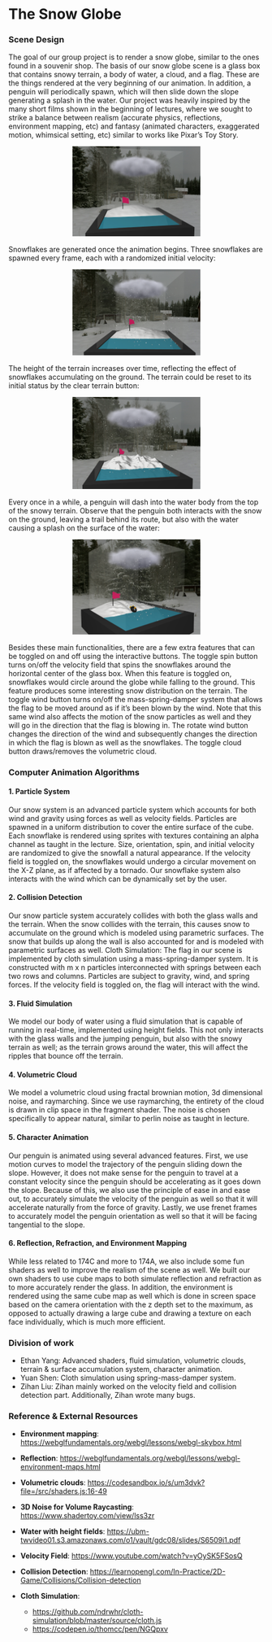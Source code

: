 # The Snow Globe

### Scene Design

The goal of our group project is to render a snow globe, similar to the ones found in a souvenir shop. The basis of our snow globe scene is a glass box that contains snowy terrain, a body of water, a cloud, and a flag. These are the things rendered at the very beginning of our animation. In addition, a penguin will periodically spawn, which will then slide down the slope generating a splash in the water. Our project was heavily inspired by the many short films shown in the beginning of lectures, where we sought to strike a balance between realism (accurate physics, reflections, environment mapping, etc) and fantasy (animated characters, exaggerated motion, whimsical setting, etc) similar to works like Pixar’s Toy Story.

<p align="center" width="100px">
    <img width="50%" src="imgs/1.png">
</p>


Snowflakes are generated once the animation begins. Three snowflakes are spawned every frame, each with a randomized initial velocity:


<p align="center" width="100px">
    <img width="50%" src="imgs/2.png">
</p>


The height of the terrain increases over time, reflecting the effect of snowflakes accumulating on the ground. The terrain could be reset to its initial status by the clear terrain button:

<p align="center" width="100px">
    <img width="50%" src="imgs/3.png">
</p>


Every once in a while, a penguin will dash into the water body from the top of the snowy terrain. Observe that the penguin both interacts with the snow on the ground, leaving a trail behind its route, but also with the water causing a splash on the surface of the water:

<p align="center" width="100px">
    <img width="50%" src="imgs/4.png">
</p>


Besides these main functionalities, there are a few extra features that can be toggled on and off using the interactive buttons. The toggle spin button turns on/off the velocity field that spins the snowflakes around the horizontal center of the glass box. When this feature is toggled on, snowflakes would circle around the globe while falling to the ground. This feature produces some interesting snow distribution on the terrain. The toggle wind button turns on/off the mass-spring-damper system that allows the flag to be moved around as if it’s been blown by the wind. Note that this same wind also affects the motion of the snow particles as well and they will go in the direction that the flag is blowing in. The rotate wind button changes the direction of the wind and subsequently changes the direction in which the flag is blown as well as the snowflakes. The toggle cloud button draws/removes the volumetric cloud. 


### Computer Animation Algorithms

#### 1. Particle System
Our snow system is an advanced particle system which accounts for both wind and gravity using forces as well as velocity fields. Particles are spawned in a uniform distribution to cover the entire surface of the cube. Each snowflake is rendered using sprites with textures containing an alpha channel as taught in the lecture. Size, orientation, spin, and initial velocity are randomized to give the snowfall a natural appearance. If the velocity field is toggled on, the snowflakes would undergo a circular movement on the X-Z plane, as if affected by a tornado. Our snowflake system also interacts with the wind which can be dynamically set by the user.

#### 2. Collision Detection 
Our snow particle system accurately collides with both the glass walls and the terrain. When the snow collides with the terrain, this causes snow to accumulate on the ground which is modeled using parametric surfaces. The snow that builds up along the wall is also accounted for and is modeled with parametric surfaces as well.
Cloth Simulation:
The flag in our scene is implemented by cloth simulation using a mass-spring-damper system. It is constructed with m x n particles interconnected with springs between each two rows and columns. Particles are subject to gravity, wind, and spring forces. If the velocity field is toggled on, the flag will interact with the wind.

#### 3. Fluid Simulation
We model our body of water using a fluid simulation that is capable of running in real-time, implemented using height fields. This not only interacts with the glass walls and the jumping penguin, but also with the snowy terrain as well; as the terrain grows around the water, this will affect the ripples that bounce off the terrain.

#### 4. Volumetric Cloud
We model a volumetric cloud using fractal brownian motion, 3d dimensional noise, and raymarching. Since we use raymarching, the entirety of the cloud is drawn in clip space in the fragment shader. The noise is chosen specifically to appear natural, similar to perlin noise as taught in lecture.

#### 5. Character Animation
Our penguin is animated using several advanced features. First, we use motion curves to model the trajectory of the penguin sliding down the slope. However, it does not make sense for the penguin to travel at a constant velocity since the penguin should be accelerating as it goes down the slope. Because of this, we also use the principle of ease in and ease out, to accurately simulate the velocity of the penguin as well so that it will accelerate naturally from the force of gravity. Lastly, we use frenet frames to accurately model the penguin orientation as well so that it will be facing tangential to the slope.

#### 6. Reflection, Refraction, and Environment Mapping
While less related to 174C and more to 174A, we also include some fun shaders as well to improve the realism of the scene as well. We built our own shaders to use cube maps to both simulate reflection and refraction as to more accurately render the glass. In addition, the environment is rendered using the same cube map as well which is done in screen space based on the camera orientation with the z depth set to the maximum, as opposed to actually drawing a large cube and drawing a texture on each face individually, which is much more efficient.  


### Division of work

- Ethan Yang: Advanced shaders, fluid simulation, volumetric clouds, terrain & surface accumulation system, character animation.
- Yuan Shen: Cloth simulation using spring-mass-damper system.
- Zihan Liu: Zihan mainly worked on the velocity field and collision detection part. Additionally, Zihan wrote many bugs. 


### Reference & External Resources

- **Environment mapping**: https://webglfundamentals.org/webgl/lessons/webgl-skybox.html

- **Reflection**: https://webglfundamentals.org/webgl/lessons/webgl-environment-maps.html

- **Volumetric clouds**: https://codesandbox.io/s/um3dvk?file=/src/shaders.js:16-49

- **3D Noise for Volume Raycasting**: https://www.shadertoy.com/view/lss3zr

- **Water with height fields**: https://ubm-twvideo01.s3.amazonaws.com/o1/vault/gdc08/slides/S6509i1.pdf

- **Velocity Field**:  https://www.youtube.com/watch?v=yOySK5FSosQ

- **Collision Detection**: https://learnopengl.com/In-Practice/2D-Game/Collisions/Collision-detection

- **Cloth Simulation**: 
    - https://github.com/ndrwhr/cloth-simulation/blob/master/source/cloth.js
    - https://codepen.io/thomcc/pen/NGQpxv


